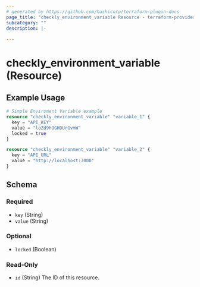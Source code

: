 ```yaml
---
# generated by https://github.com/hashicorp/terraform-plugin-docs
page_title: "checkly_environment_variable Resource - terraform-provider-checkly"
subcategory: ""
description: |-
  
---
```


# checkly_environment_variable (Resource)



## Example Usage

```terraform
# Simple Enviroment Variable example
resource "checkly_environment_variable" "variable_1" {
  key = "API_KEY"
  value = "loZd9hOGHDUrGvmW"
  locked = true
}

resource "checkly_environment_variable" "variable_2" {
  key = "API_URL"
  value = "http://localhost:3000"
}
```

<!-- schema generated by tfplugindocs -->
## Schema

### Required

- `key` (String)
- `value` (String)

### Optional

- `locked` (Boolean)

### Read-Only

- `id` (String) The ID of this resource.
